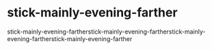 # stick-mainly-evening-farther
stick-mainly-evening-fartherstick-mainly-evening-fartherstick-mainly-evening-fartherstick-mainly-evening-farther
